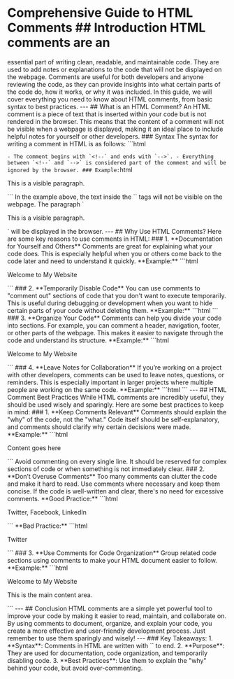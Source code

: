 # Comprehensive Guide to HTML Comments ## Introduction HTML comments are an
essential part of writing clean, readable, and maintainable code. They are used
to add notes or explanations to the code that will not be displayed on the
webpage. Comments are useful for both developers and anyone reviewing the code,
as they can provide insights into what certain parts of the code do, how it
works, or why it was included. In this guide, we will cover everything you need
to know about HTML comments, from basic syntax to best practices. --- ## What is
an HTML Comment? An HTML comment is a piece of text that is inserted within your
code but is not rendered in the browser. This means that the content of a
comment will not be visible when a webpage is displayed, making it an ideal
place to include helpful notes for yourself or other developers. ### Syntax The
syntax for writing a comment in HTML is as follows: ```html
<!-- This is a comment -->
``` - The comment begins with `<!--` and ends with `-->`. - Everything between `<!--` and `-->`
is considered part of the comment and will be ignored by the browser. ###
Example: ```html
<!-- This is a simple HTML comment -->
<p>This is a visible paragraph.</p>
``` In the example above, the text inside the `<!-- -->` tags will not be
visible on the webpage. The paragraph `
<p>This is a visible paragraph.</p>
` will be displayed in the browser. --- ## Why Use HTML Comments? Here are some
key reasons to use comments in HTML: ### 1. **Documentation for Yourself and
Others** Comments are great for explaining what your code does. This is
especially helpful when you or others come back to the code later and need to
understand it quickly. **Example:** ```html
<!-- This section contains the main paragraph of the webpage -->
<p>Welcome to My Website</p>
``` ### 2. **Temporarily Disable Code** You can use comments to "comment out"
sections of code that you don't want to execute temporarily. This is useful
during debugging or development when you want to hide certain parts of your code
without deleting them. **Example:** ```html
<!-- <p>This paragraph will not be displayed.</p> -->
``` ### 3. **Organize Your Code** Comments can help you divide your code into
sections. For example, you can comment a header, navigation, footer, or other
parts of the webpage. This makes it easier to navigate through the code and
understand its structure. **Example:** ```html
<!-- Start of Paragraph Section -->
<p>Welcome to My Website</p>
<!-- End of Paragraph Section -->
``` ### 4. **Leave Notes for Collaboration** If you’re working on a project with
other developers, comments can be used to leave notes, questions, or reminders.
This is especially important in larger projects where multiple people are
working on the same code. **Example:** ```html
<!-- TODO: Add a Paragraph with contact details -->
``` --- ## HTML Comment Best Practices While HTML comments are incredibly
useful, they should be used wisely and sparingly. Here are some best practices
to keep in mind: ### 1. **Keep Comments Relevant** Comments should explain the
"why" of the code, not the "what." Code itself should be self-explanatory, and
comments should clarify why certain decisions were made. **Example:** ```html
<!-- Use this layout because it is responsive for mobile devices -->
<p>Content goes here</p>
``` Avoid commenting on every single line. It should be reserved for complex
sections of code or when something is not immediately clear. ### 2. **Don’t
Overuse Comments** Too many comments can clutter the code and make it hard to
read. Use comments where necessary and keep them concise. If the code is
well-written and clear, there's no need for excessive comments. **Good
Practice:** ```html
<!-- The paragraph contains links to social media profiles -->
<p>Twitter, Facebook, LinkedIn</p>
``` **Bad Practice:** ```html
<!-- Opening the paragraph tag -->
<p>Twitter</p>
<!-- Closing the paragraph tag -->
``` ### 3. **Use Comments for Code Organization** Group related code sections
using comments to make your HTML document easier to follow. **Example:** ```html
<!-- Start of Paragraph Section -->
<p>Welcome to My Website</p>
<!-- End of Paragraph Section -->

<!-- Start of Main Content Section -->
<p>This is the main content area.</p>
<!-- End of Main Content Section -->
``` --- ## Conclusion HTML comments are a simple yet powerful tool to improve
your code by making it easier to read, maintain, and collaborate on. By using
comments to document, organize, and explain your code, you create a more
effective and user-friendly development process. Just remember to use them
sparingly and wisely! --- ### Key Takeaways: 1. **Syntax**: Comments in HTML are
written with `<!--` to start and `-->` to end. 2. **Purpose**: They are used for
documentation, code organization, and temporarily disabling code. 3. **Best
Practices**: Use them to explain the "why" behind your code, but avoid
over-commenting.
